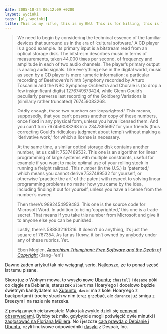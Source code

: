 ```yaml
---
date: 2005-10-24 00:12:09 +0200
layout: wycinki
tags: [pl, wycinki]
title: This is my rifle, this is my GNU. This is for killing, this is for $foo.
---
```


> We need to begin by considering the technical essence of the familiar devices that surround us in the era of ‘cultural software.’ A CD player is a good example. Its primary input is a bitstream read from an optical storage disk. The bitstream describes music in terms of measurements, taken 44,000 times per second, of frequency and amplitude in each of two audio channels. The player’s primary output is analog audio signals. Like everything else in the digital world, music as seen by a CD player is mere numeric information; a particular recording of Beethoven’s Ninth Symphony recorded by Arturo Toscanini and the NBC Symphony Orchestra and Chorale is (to drop a few insignificant digits) 1276749873424, while Glenn Gould’s peculiarly perverse last recording of the Goldberg Variations is (similarly rather truncated) 767459083268.
>
> Oddly enough, these two numbers are ‘copyrighted.’ This means, supposedly, that you can’t possess another copy of these numbers, once fixed in any physical form, unless you have licensed them. And you can’t turn 767459083268 into 2347895697 for your friends (thus correcting Gould’s ridiculous judgment about tempi) without making a ‘derivative work,’ for which a license is necessary.
>
> At the same time, a similar optical storage disk contains another number, let us call it 7537489532. This one is an algorithm for linear programming of large systems with multiple constraints, useful for example if you want to make optimal use of your rolling stock in running a freight railroad. This number (in the U.S.) is ‘patented,’ which means you cannot derive 7537489532 for yourself, or otherwise ‘practice the art’ of the patent with respect to solving linear programming problems no matter how you came by the idea, including finding it out for yourself, unless you have a license from the number’s owner.
>
> Then there’s 9892454959483. This one is the source code for Microsoft Word. In addition to being ‘copyrighted,’ this one is a trade secret. That means if you take this number from Microsoft and give it to anyone else you can be punished.
>
> Lastly, there’s 588832161316. It doesn’t do anything, it’s just the square of 767354. As far as I know, it isn’t owned by anybody under any of these rubrics. Yet.
>
> Eben Moglen, <cite>[Anarchism Triumphant: Free Software and the Death of Copyright](http://firstmonday.org/htbin/cgiwrap/bin/ojs/index.php/fm/article/view/684/594 'w First Monday z sierpnia 1999')</cite>
{:lang='en'}

Dawno żaden artykuł tak nie wciągnął, serio. Najlepsze, że to ponad sześć lat temu pisane.

Skoro już o Wolnym mowa, to wyszło nowe [Ubuntu](http://ubuntu.com/ 'Breezy Badger, w przedzeszły czwartek'); `chastell` i `desaxe` póki co ciągle na Debianie, staruszek `albert` ma Hoary’ego i docelowo będzie świetnym kandydatem na [Xubuntu](https://wiki.ubuntu.com/Xubuntu 'Ubuntu + XFCE'), `dawid` ma z kolei Hoary’ego z backportami i trochę strach w nim teraz grzebać, ale `durance` już śmiga z Breezym i na razie nie narzeka.

Z powiązanych ciekawostek: Mako jak zwykle dzieli się [cennymi obserwacjami](http://mako.cc/copyrighteous/freesoftware/20051019-00 'Postal Addresses'). Byłoby też miło, gdybyście mogli poświęcić dwie minutki i [zagłosować na Floriana Müllera](http://www.nosoftwarepatents.com/pl/m/ev50/index.html 'Głosuj przeciwko patentom software’owym'). No i jeszcze [cała prawda o Debianie i Ubuntu](http://arouse.net/despair-linux/ 'via linux-elitists'), czyli linuksowe odpowiedniki [klasyki](http://despair.com/indem.html#viewall 'Increasing Success by Lowering Expectations™') z Despair, Inc.
